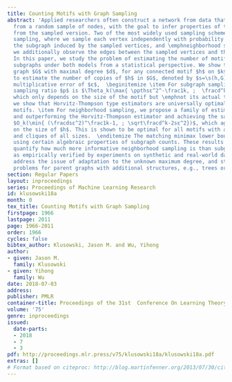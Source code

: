 ```yaml
---
title: Counting Motifs with Graph Sampling
abstract: 'Applied researchers often construct a network from data that has been collected
  from a random sample of nodes, with the goal to infer properties of the parent network
  from the sampled version. Two of the most widely used sampling schemes are \emphsubgraph
  sampling, where we sample each vertex independently with probability $p$ and observe
  the subgraph induced by the sampled vertices, and \emphneighborhood sampling, where
  we additionally observe the edges between the sampled vertices and their neighbors.
  In this paper, we study the problem of estimating the number of motifs as induced
  subgraphs under both models from a statistical perspective. We show that: for parent
  graph $G$ with maximal degree $d$, for any connected motif $h$ on $k$ vertices,
  to estimate the number of copies of $h$ in $G$, denoted by $s=\s(h,G)$,  with a
  multiplicative error of $ε$,  \beginitemize \item For subgraph sampling, the optimal
  sampling ratio $p$ is $\Theta_k(\max{ \ppthsε^2^-\frac1k, ;  \fracd^k-1sε^2 })$,
  which only depends on the size of the motif but \emphnot its actual topology. Furthermore,
  we show that Horvitz-Thompson type estimators are universally optimal for any connected
  motifs. \item For neighborhood sampling, we propose a family of estimators, encompassing
  and outperforming the Horvitz-Thompson estimator and achieving the sampling ratio
  $O_k(\min{ (\fracdsε^2)^\frac1k-1, ; \sqrt\fracd^k-2sε^2})$, which again only depends
  on the size of $h$. This is shown to be optimal for all motifs with at most $4$  vertices
  and cliques of all sizes.  \enditemize The matching minimax lower bounds are established
  using certain algebraic properties of subgraph counts. These results allow us to
  quantify how much more informative neighborhood sampling is than subgraph sampling,
  as empirically verified by experiments on synthetic and real-world data. We also
  address the issue of adaptation to the unknown maximum degree, and study specific
  problems for parent graphs with additional structures, e.g., trees or planar graphs.'
section: Regular Papers
layout: inproceedings
series: Proceedings of Machine Learning Research
id: klusowski18a
month: 0
tex_title: Counting Motifs with Graph Sampling
firstpage: 1966
lastpage: 2011
page: 1966-2011
order: 1966
cycles: false
bibtex_author: Klusowski, Jason M. and Wu, Yihong
author:
- given: Jason M.
  family: Klusowski
- given: Yihong
  family: Wu
date: 2018-07-03
address: 
publisher: PMLR
container-title: Proceedings of the 31st  Conference On Learning Theory
volume: '75'
genre: inproceedings
issued:
  date-parts:
  - 2018
  - 7
  - 3
pdf: http://proceedings.mlr.press/v75/klusowski18a/klusowski18a.pdf
extras: []
# Format based on citeproc: http://blog.martinfenner.org/2013/07/30/citeproc-yaml-for-bibliographies/
---
```

